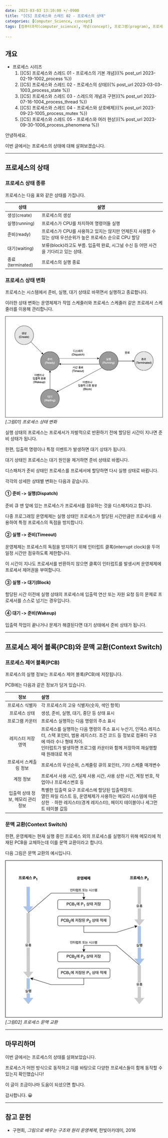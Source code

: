 ```yaml
---
date: 2023-03-03 13:10:00 +/-0900
title: "[CS] 프로세스와 스레드 02 - 프로세스의 상태"
categories: [Computer_Science, concept]
tags: [컴퓨터과학(computer_science), 개념(concept), 프로그램(program), 프로세스(process), 스레드(thread), 메모리(memory), 상태(state)]

---
```

## 개요

- 프로세스 시리즈
  1. [[CS] 프로세스와 스레드 01 - 프로세스의 기본 개념]({% post_url 2023-02-19-1002_process %})
  2. [[CS] 프로세스와 스레드 02 - 프로세스의 상태]({% post_url 2023-03-03-1003_process_state %})
  3. [[CS] 프로세스와 스레드 03 - 스레드의 개념과 구현]({% post_url 2023-07-16-1004_process_thread %})
  4. [[CS] 프로세스와 스레드 04 - 프로세스와 상호배제]({% post_url 2023-09-23-1005_process_mutex %})
  5. [[CS] 프로세스와 스레드 05 - 프로세스와 여러 현상]({% post_url 2023-09-30-1006_process_phenomena %})

안녕하세요.

이번 글에서는 프로세스의 상태에 대해 살펴보겠습니다.

---
## 프로세스의 상태

### 프로세스 상태 종류

프로세스는 다음 표와 같은 상태를 가집니다.

| 상태             | 설명                                                                                                          |
| ---------------- | ------------------------------------------------------------------------------------------------------------- |
| 생성(create)     | 프로세스의 생성                                                                                               |
| 실행(running)    | 프로세스가 CPU를 차지하여 명령어들 실행                                                                       |
| 준비(ready)      | 프로세스가 CPU를 사용하고 있지는 않지만 언제든지 사용할 수 있는 상태 우선순위가 높은 프로세스 순으로 CPU 할당 |
| 대기(waiting)    | 보류(block)라고도 부름. 입출력 완료, 시그널 수신 등 어떤 사건을 기다리고 있는 상태.                           |
| 종료(terminated) | 프로세스의 실행 종료                                                                                          |

### 프로세스 상태 변화

프로세스는 시스템에서 준비, 실행, 대기 상태로 바뀌면서 실행하고 종료합니다.

이러한 상태 변화는 운영체제가 작업 스케줄러와 프로세스 스케줄러 같은 프로레서 스케줄러를 이용해 관리합니다.

![프로세스 상태 변화](/assets/img/computer_science/1003/1003_01_process_state.png)
_[그림01] 프로세스 상태 변화_

실행 상태의 프로세스는 프로세서가 자발적으로 반환하기 전에 할당된 시간이 지나면 준비 상태가 됩니다.

한편, 입출력 명령이나 특정 이벤트가 발생하면 대기 상태가 됩니다.

대기 상태인 프로세스는 대기 원인을 제거하면 준비 상태로 바뀝니다.

디스패처가 준비 상태인 프로세스를 프로세서에 할당하면 다시 실행 상태로 바뀝니다.

각각의 상세한 상태별 변화는 다음과 같습니다.

#### ① 준비 -> 실행(Dispatch)

준비 큐 맨 앞에 있는 프로세스가 프로세서를 점유하는 것을 디스패치라고 합니다.

다중 프로그래밍 운영체제는 실행 상태인 프로세스가 할당된 시간만큼만 프로세서를 사용하여 특정 프로세스의 독점을 방지합니다.

#### ② 실행 -> 준비(Timeout)

운영체제는 프로세스의 독점을 방지하기 위해 인터럽트 클록(interrupt clock)을 두어 일정 시간만 점유하도록 제한합니다.

이 시간이 지나도 프로세서를 반환하지 않으면 클록이 인터럽트를 발생시켜 운영체제에 프로세서 제어권을 부여합니다.

#### ③ 실행 -> 대기(Block)

할당된 시간 이전에 실행 상태의 프로세스에 입출력 연산 또는 자원 요청 등의 문제로 프로세서를 스스로 넘기는 경우입니다.

#### ④ 대기 -> 준비(Wakeup)

입출력 작업이 끝나거나 문제가 해결된다면 대기 상태에서 준비 상태가 됩니다.

---
## 프로세스 제어 블록(PCB)와 문맥 교환(Context Switch)

### 프로세스 제어 블록(PCB)

프로세스의 실행 정보는 프로세스 제어 블록(PCB)에 저장됩니다.

PCB에는 다음과 같은 정보가 담겨 있습니다.

정보|설명
:---:|:---
프로세스 식별자|각 프로세스의 고유 식별자(숫자, 색인 항목)
프로세스 상태|생성, 준비, 실행, 대기, 중단 등 상태 표시
프로그램 카운터|프로세스 실행하는 다음 명령의 주소 표시
레지스터 저장 영역|프로세스를 실행하는 다음 명령의 주소 표시 누산기, 인덱스 레지스터, 스택 포인터, 범용 레지스터. 조건 코드 등 정보로 컴퓨터 구조에 따라 수나 형태 차이.<br/>인터럽트가 발생하면 프로그램 카운터와 함께 저장하여 재실행할 때 원래대로 복귀
프로세서 스케출링 정보|프로세스의 우선순위, 스케줄링 큐의 포인터, 기타 스케줄 매개변수
계정 정보|프로세서 사용 시간, 실제 사용 시간, 사용 상한 시간, 계정 번호, 작업이나 프로세스번호 등
입출력 상태 정보, 메모리 관리 정보|특별한 입출력 요구 프로세스에 할당된 입출력장치.<br/>열린 파일 리스트 등, 운영체제가 사용하는 메모리 시스템에 따른 상한 ㆍ하한 레지스터(경계 레지스터), 페이지 테이블이나 세그먼트 테이블 값등

### 문맥 교환(Context Switch)

한편, 운영체제는 현재 실행 중인 프로세스 외의 프로세스를 실행하기 위해 메모리에 적재된 PCB을 교체하는데 이를 문맥 교환이라고 합니다.

다음 그림은 문맥 교환의 예시입니다.

![프로세스 문맥 교환](/assets/img/computer_science/1003/1003_02_context_switch.png)
_[그림02] 프로세스 문맥 교환_

---
## 마무리하며

이번 글에서는 프로세스의 상태를 살펴보았습니다.

프로세스가 어떤 방식으로 동작하고 이를 바탕으로 다양한 프로세스들이 함께 동작할 수 있는지 확인했습니다!

이 글이 조금이나마 도움이 되셨으면 합니다.

감사합니다. 😀

---
## 참고 문헌

- 구현회, *그림으로 배우는 구조와 원리 운영체제*, 한빛아카데미, 2016
